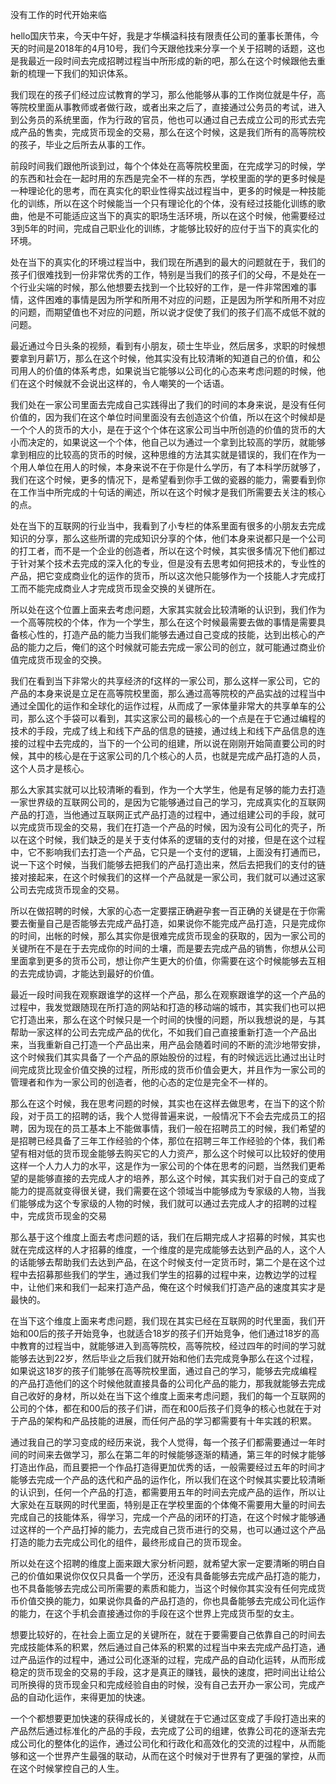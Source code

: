 没有工作的时代开始来临

hello国庆节来，今天中午好，我是才华横溢科技有限责任公司的董事长萧伟，今天的时间是2018年的4月10号，我们今天跟他找来分享一个关于招聘的话题，这也是我最近一段时间去完成招聘过程当中所形成的新的吧，那么在这个时候跟他去重新的梳理一下我们的知识体系。

我们现在的孩子们经过应试教育的学习，那么他能够从事的工作岗位就是牛仔，高等院校里面从事教师或者做行政，或者出来之后了，直接通过公务员的考试，进入到公务员的系统里面，作为行政的官员，他也可以通过自己去成立公司的形式去完成产品的售卖，完成货币现金的交易，那么在这个时候，这是我们所有的高等院校的孩子，毕业之后所去从事的工作。

前段时间我们跟他所谈到过，每个个体处在高等院校里面，在完成学习的时候，学的东西和社会在一起时用的东西是完全不一样的东西，学校里面的学的更多时候是一种理论化的思考，而在真实化的职业性得实战过程当中，更多的时候是一种技能化的训练，所以在这个时候能当一个只有理论化的个体，没有经过技能化训练的歌曲，他是不可能适应这当下的真实的职场生活环境，所以在这个时候，他需要经过3到5年的时间，完成自己职业化的训练，才能够比较好的应付于当下的真实化的环境。

处在当下的真实化的环境过程当中，我们现在所遇到的最大的问题就在于，我们的孩子们很难找到一份非常优秀的工作，特别是当我们的孩子们的父母，不是处在一个行业尖端的时候，那么他想要去找到一个比较好的工作，是一件非常困难的事情，这件困难的事情是因为所学和所用不对应的问题，正是因为所学和所用不对应的问题，而期望值也不对应的问题，所以说才促使了我们的孩子们高不成低不就的问题。

最近通过今日头条的视频，看到有小朋友，硕士生毕业，然后居多，求职的时候想要拿到月薪1万，那么在这个时候，他其实没有比较清晰的知道自己的价值，和公司用人的价值的体系考虑，如果说当它能够以公司化的心态来考虑问题的时候，他们在这个时候就不会说出这样的，令人嘲笑的一个话语。

我们处在一家公司里面去完成自己实践得出了我们的时间的本身来说，是没有任何价值的，因为我们在这个单位时间里面没有去创造这个价值，所以在这个时候却是一个个人的货币的大小，是在于这个个体在这家公司当中所创造的价值的货币的大小而决定的，如果说这一个个体，他自己以为通过一个拿到比较高的学历，就能够拿到相应的比较高的货币的时候，这种思维的方法其实就是错误的，我们在作为一个用人单位在用人的时候，本身来说不在于你是什么学历，有了本科学历就够了，我们在这个时候，更多的情况下，是希望看到你手工做的瓷器的能力，需要看到你在工作当中所完成的十句话的阐述，所以在这个时候才是我们所需要去关注的核心的点。

处在当下的互联网的行业当中，我看到了小专栏的体系里面有很多的小朋友去完成知识的分享，那么这些所谓的完成知识分享的个体，他们本身来说都只是一个公司的打工者，而不是一个企业的创造者，所以在这个时候，其实很多情况下他们都过于针对某个技术去完成的深入化的专业，但是没有去思考如何把技术的，专业性的产品，把它变成商业化的运作的货币，所以这次他只能够作为一个技能人才完成打工而不能完成商业人才完成货币现金交换的关键所在。

所以处在这个位置上面来去考虑问题，大家其实就会比较清晰的认识到，我们作为一个高等院校的个体，作为一个学生，那么在这个时候最需要去做的事情是需要具备核心性的，打造产品的能力当我们能够去通过自己变成的技能，达到出核心的产品的能力之后，俺们的这个时候就可能去完成一家公司的创立，就可能通过商业价值完成货币现金的交换。

我们在看到当下非常火的共享经济的f这样的一家公司，那么这样一家公司，它的产品的本身来说是立足在高等院校里面，那么通过高等院校的产品实战的过程当中通过全国化的运作和全球化的运作过程，从而成了一家体量非常大的共享单车的公司，那么这个手袋可以看到，其实这家公司的最核心的一个点是在于它通过编程的技术的手段，完成了线上和线下产品的信息的链接，通过线上和线下产品信息的连接的过程中去完成的，当下的一个公司的组建，所以说在刚刚开始简直要公司的时候，其中的核心是在于这家公司的几个核心的人员，也就是完成产品打造的人员，这个人员才是核心。

那么大家其实就可以比较清晰的看到，作为一个大学生，他是有足够的能力去打造一家世界级的互联网公司的，是因为它能够通过自己的学习，完成真实化的互联网产品的打造，当他通过互联网正式产品打造的过程中，通过组建公司的手段，就可以完成货币现金的交易，我们在打造一个产品的时候，因为没有公司化的壳子，所以在这个时候，我们缺乏的是关于支付体系的逻辑的支付的对接，但是在这个过程中，它不影响我们去打造一个产品，它只是一个支付的逻辑，上面没有打通而已，说一下这个时候，当我们能够去把我们的产品打造出来，然后去把我们的支付的链接对接起来，在这个时候我们的这样一个产品就是一家公司，我们就可以通过这家公司去完成货币现金的交易。

所以在做招聘的时候，大家的心态一定要摆正确避孕套一百正确的关键是在于你需要去衡量自己是否能够去完成产品打造，如果说你不能完成产品打造，只是完成你的时间，出帐的时候，那么其实你是很难完成货币现金的获取的，因为一家公司的关键所在不是在于去完成你的时间的土壤，而是要去完成产品的销售，你想从公司里面拿到更多的货币公司，想让你产生更大的价值，你需要在这个时候能够去互相的去完成协调，才能达到最好的价值。

最近一段时间我在观察跟谁学的这样一个产品，那么在观察跟谁学的这一个产品的过程中，我发觉跟随现在所打造的网站和打造的移动端的城市，其实我们也可以把它打造出来，那么在这个时候只是一个时间的快慢的问题，所以我想说的是，与其帮助一家这样的公司去完成产品的优化，不如我们自己直接重新打造一个产品出来，当我重新自己打造一个产品出来，用产品会随着时间的不断的流沙地带安排，这个时候我们其实具备了一个产品的原始股份的过程，有的时候远远比通过出让时间完成货比现金价值交换的过程，所形成的货币价值会更大，并且作为一家公司的管理者和作为一家公司的创造者，他的心态的定位是完全不一样的。

那么在这个时候，我在思考问题的时候，其实也在这样去做思考，在当下的这个阶段，对于员工的招聘的话，我个人觉得普遍来说，一般情况下不会去完成员工的招聘，因为现在的员工基本上不能做事情，我们一般在招聘员工的时候，我们希望的是招聘已经具备了三年工作经验的个体，那位在招聘三年工作经验的个体，我们希望有相对低的货币现金能够去购买它的人力资产，那么这个时候可以比较好的使用这样一个人力人力的水平，这是作为一家公司的个体在思考的问题，当然我们更希望的是能够直接的去完成人才的培养，那么这个时候，其实我们对于自己的变成了能力的提高就变得很关键，我们需要在这个领域当中能够成为专家级的人物，当我们能够成为这个专家级的人物的时候，我们就可以通过去完成人才的招聘的过程中，完成货币现金的交易

那么基于这个维度上面去考虑问题的话，我们在后期完成人才招募的时候，其实也就在完成这样的人才招募的维度，一个维度的是完成能够去达到产品的人，这个人的话能够去帮助我们去达到产品，在这个时候支付一定货币时，第二个是在这个过程中去招募那些我们的学生，通过我们学生的招募的过程中来，边教边学的过程中，让他们来和我们一起来打造产品，俺在这个时候我们打造产品的速度其实才是最快的。

在当下这个维度上面来考虑问题，我们现在其实已经在互联网的时代里面，我们开始和00后的孩子开始竞争，也就适合18岁的孩子们开始竞争，他们通过18岁的高中教育的过程当中，就能够进入到高等院校，高等院校，经过四年的时间的学习就能够去达到22岁，然后毕业之后我们就开始和他们去完成竞争那么在这个过程，如果说这18岁的孩子们能够在高等院校里面，通过自己的学习，能够去完成编程的产品打造他们的这个时候他就直接具备的公司化产品的能力，那我就能够去完成自己收好的身材，所以处在当下这个维度上面来考虑问题，我们的每一个互联网的公司的个体，都在和00后的孩子们讲，而在和00后孩子们竞争的核心也就在于对于产品的架构和产品技能的进展，而任何产品的学习都需要有十年实践的积累。

通过我自己的学习变成的经历来说，我个人觉得，每一个孩子们都需要通过一年时间的时间来去做学习，那么在第二年的时候能够逐渐的精通，第三年的时候才能够打造出作品，而且要把一个作品打造得更加优秀的话，一般需要经过五年的时间才能够去完成一个产品的迭代和产品的运作化，所以我们在这个时候其实要比较清晰的认识到，任何一个产品的打造，都需要用五年的时间去完成产品的运作，所以让大家处在互联网的时代里面，特别是正在学校里面的个体俺不需要用大量的时间去完成自己的技能体系，得学习，完成一个产品的闭环的打造，在这个时候才能够通过这样的一个产品打掉的能力，去完成自己货币进行的交易，也可以通过这个产品打造的能力去完成公司化的组件，最终形成自己的货币现金。

所以处在这个招聘的维度上面来跟大家分析问题，就希望大家一定要清晰的明白自己的价值如果说你仅仅只具备一个学历，还没有具备能够去完成产品打造的能力，也不具备能够去完成公司所需要的素质和能力，当这个时候你其实没有任何完成货币价值交换的能力，如果说你具备的产品打造的，你也具备能够去完成公司化运作的能力，在这个手机会直接通过你的手段在这个世界上完成货币型的女主。

想要比较好的，在社会上面立足的关键所在，就在于要需要自己依靠自己的时间去完成技能体系的积累，然后通过自己体系的积累的过程当中来去完成产品打造，通过产品运作的过程中，通过公司化逐渐的过程，完成产品的自动化运转，从而形成稳定的货币现金的交易的手段，这才是真正的赚钱，最快的速度，把时间出让给公司所换得的货币现金只和完成经验自由的时候，没有自己去开办一家公司，完成产品的自动化运作，来得更加的快速。

一个个都想要更加快速的获得成长的，关键就在于它通过区变成了手段打造出来的产品然后通过标准化的产品的手段，去完成了公司的组建，依靠公司花的逐渐去完成公司化的整体化的运作，通过公司化和行政化和高效化的交流的过程中，从而能够和这一个世界产生最强的联动，从而在这个时候对于世界有了更强的掌控，从而在这个时候掌控自己的人生。
